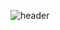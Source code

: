 ![header](https://capsule-render.vercel.app/api?type=slice&color=3ba776&width=100%&height=200&section=header&text=jskimweb&fontSize=95&fontColor=fff&fontAlignY=50&animation=twinkling)

<!-- ## <div align=center>📚 *My Teck Stack*</div>

<div align=center><img src="https://img.shields.io/badge/HTML-E34F26?style=flat-square&logo=HTML5&logoColor=white"/> <img src="https://img.shields.io/badge/CSS-1572B6?style=flat-square&logo=CSS3&logoColor=white"/> <img src="https://img.shields.io/badge/JavaScript-F7DF1E?style=flat-square&logo=JavaScript&logoColor=black"/> <img src="https://img.shields.io/badge/jQuery-0769AD?style=flat-square&logo=jQuery&logoColor=white"/> <img src="https://img.shields.io/badge/Bootstrap-7952B3?style=flat-square&logo=Bootstrap&logoColor=white"/> <img src="https://img.shields.io/badge/Vue.js-4FC08D?style=flat-square&logo=Vue.js&logoColor=white"/></div>
 -->
